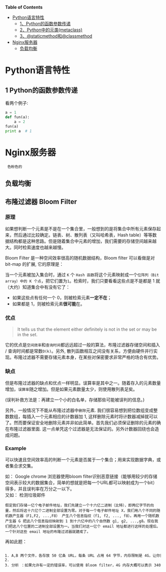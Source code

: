 <!-- markdown-toc start - Don't edit this section. Run M-x markdown-toc-generate-toc again -->
**Table of Contents**

* [Python语言特性](#python语言特性)
     * [1、Python的函数参数传递](#1-python的函数参数传递)
     * [2、Python中的元类(metaclass)](#2-python中的元类metaclass)
     * [3、@staticmethod和@classmethod](#3-staticmethod和classmethod)
* [Nginx服务器](#Nginx服务器)
     * [负载均衡](#负载均衡)
     
<!-- markdown-toc end -->
      
# Python语言特性

## 1 Python的函数参数传递

看两个例子:

```python
a = 1
def fun(a):
    a = 2
fun(a)
print a  # 1
```
# Nginx服务器
     色粉色的
## 负载均衡





<h2 id="articleHeader2"><a name="t3"></a>布隆过滤器 Bloom Filter</h2>
<h3 id="articleHeader3"><a name="t4"></a>原理</h3>
<p>如果想判断一个元素是不是在一个集合里，一般想到的是将集合中所有元素保存起来，然后通过比较确定。链表、树、散列表（又叫哈希表，Hash table）等等数据结构都是这种思路。但是随着集合中元素的增加，我们需要的存储空间越来越大。同时检索速度也越来越慢。</p>
<p>Bloom Filter 是一种空间效率很高的随机数据结构，Bloom filter 可以看做是对 bit-map 的扩展, 它的原理是：</p>
<p>当一个元素被加入集合时，通过 <code>K</code> 个 <code>Hash 函数</code>将这个元素映射成一个<code>位阵列（Bit array）中的 K 个点</code>，把它们置为<code>1</code>。检索时，我们只要看看这些点是不是都是 1 就（大约）知道集合中有没有它了：</p>
<ul><li>如果这些点有任何一个 0，则被检索元素<strong>一定不在</strong>；</li><li>如果都是 1，则被检索元素<strong>很可能</strong>在。</li></ul><h3 id="articleHeader4"><a name="t5"></a>优点</h3>
<blockquote>
<p>It tells us that the element either definitely is not in the set or may be in the set.</p>
</blockquote>
<p>它的优点是<code>空间效率</code>和<code>查询时间</code>都远远超过一般的算法，布隆过滤器存储空间和插入 / 查询时间都是常数<code>O(k)</code>。另外, 散列函数相互之间没有关系，方便由硬件并行实现。布隆过滤器不需要存储元素本身，在某些对保密要求非常严格的场合有优势。</p>
<h3 id="articleHeader5"><a name="t6"></a>缺点</h3>
<p>但是布隆过滤器的缺点和优点一样明显。误算率是其中之一。随着存入的元素数量增加，<code>误算率</code>随之增加。但是如果元素数量太少，则使用散列表足矣。</p>
<p>(误判补救方法是：再建立一个小的白名单，存储那些可能被误判的信息。)</p>
<p>另外，一般情况下不能从布隆过滤器中<code>删除</code>元素. 我们很容易想到把位数组变成整数数组，每插入一个元素相应的计数器加 1, 这样删除元素时将计数器减掉就可以了。然而要保证安全地删除元素并非如此简单。首先我们必须保证删除的元素的确在布隆过滤器里面. 这一点单凭这个过滤器是无法保证的。另外计数器回绕也会造成问题。</p>
<h3 id="articleHeader6"><a name="t7"></a>Example</h3>
<p>可以快速且空间效率高的判断一个元素是否属于一个集合；用来实现数据字典，或者集合求交集。</p>
<p>如： Google chrome 浏览器使用bloom filter识别恶意链接（能够用较少的存储空间表示较大的数据集合，简单的想就是把每一个URL都可以映射成为一个bit）<br>
得多，并且误判率在万分之一以下。<br>
又如： 检测垃圾邮件</p>
<div class="widget-codetool">
<div class="widget-codetool--inner"><span title="" class="selectCode code-tool"></span><span title="" class="copyCode code-tool"></span><span title="" class="saveToNote code-tool"></span></div>
</div>
<pre class="hljs" name="code" onclick="hljs.copyCode(event)"><code class="hljs">假定我们存储一亿个电子邮件地址，我们先建立一个十六亿二进制（比特），即两亿字节的向量，然后将这十六亿个二进制全部设置为零。对于每一个电子邮件地址 X，我们用八个不同的随机数产生器（F1,F2, ...,F8） 产生八个信息指纹（f1, f2, ..., f8）。再用一个随机数产生器 G 把这八个信息指纹映射到 1 到十六亿中的八个自然数 g1, g2, ...,g8。现在我们把这八个位置的二进制全部设置为一。当我们对这一亿个 email 地址都进行这样的处理后。一个针对这些 email 地址的布隆过滤器就建成了。
</code><div class="hljs-button" data-title="复制"></div></pre>
<p>再如此题：</p>
<div class="widget-codetool" style="display:block;">
<div class="widget-codetool--inner"><span title="" class="selectCode code-tool"></span><span title="" class="copyCode code-tool"></span><span title="" class="saveToNote code-tool"></span></div>
</div>
<pre class="hljs" name="code" onclick="hljs.copyCode(event)"><code class="hljs vbscript"><ol class="hljs-ln" style="width:2057px"><li><div class="hljs-ln-numbers"><div class="hljs-ln-line hljs-ln-n" data-line-number="1"></div></div><div class="hljs-ln-code"><div class="hljs-ln-line">A,B 两个文件，各存放 <span class="hljs-number">50</span> 亿条 URL，每条 URL 占用 <span class="hljs-number">64</span> 字节，内存限制是 <span class="hljs-number">4</span>G，让你找出 A,B 文件共同的 URL。如果是三个乃至 n 个文件呢？</div></div></li><li><div class="hljs-ln-numbers"><div class="hljs-ln-line hljs-ln-n" data-line-number="2"></div></div><div class="hljs-ln-code"><div class="hljs-ln-line"> </div></div></li><li><div class="hljs-ln-numbers"><div class="hljs-ln-line hljs-ln-n" data-line-number="3"></div></div><div class="hljs-ln-code"><div class="hljs-ln-line">分析 ：如果允许有一定的错误率，可以使用 Bloom <span class="hljs-built_in">filter</span>，<span class="hljs-number">4</span>G 内存大概可以表示 <span class="hljs-number">340</span> 亿 bit。将其中一个文件中的 url 使用 Bloom <span class="hljs-built_in">filter</span> 映射为这 <span class="hljs-number">340</span> 亿 bit，然后挨个读取另外一个文件的 url，检查是否与 Bloom <span class="hljs-built_in">filter</span>，如果是，那么该 url 应该是共同的 url（注意会有一定的错误率）。”</div></div></li></ol></code><div class="hljs-button" data-title="复制"></div></pre>
            </div>
